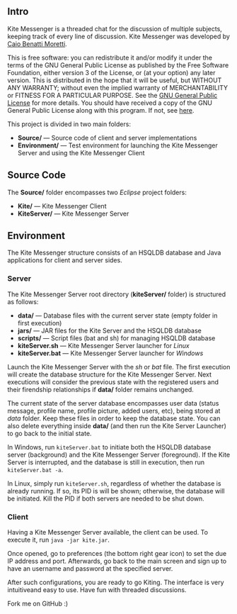 ## Intro

Kite Messenger is a threaded chat for the discussion of multiple subjects, keeping track of every line of discussion. Kite Messenger was developed by [Caio Benatti Moretti](http://www.moretticb.com).

This is free software: you can redistribute it and/or modify it under the terms of the GNU General Public License as published by the Free Software Foundation, either version 3 of the License, or (at your option) any later version. This is distributed in the hope that it will be useful, but WITHOUT ANY WARRANTY; without even the implied warranty of MERCHANTABILITY or FITNESS FOR A PARTICULAR PURPOSE. See the [GNU General Public License](http://www.gnu.org/licenses/) for more details. You should have received a copy of the GNU General Public License along with this program. If not, see [here](http://www.gnu.org/licenses/).

This project is divided in two main folders:

* **Source/** &mdash; Source code of client and server implementations
* **Environment/** &mdash; Test environment for launching the Kite Messenger Server and using the Kite Messenger Client

## Source Code

The **Source/** folder encompasses two *Eclipse* project folders:

* **Kite/** &mdash; Kite Messenger Client
* **KiteServer/** &mdash; Kite Messenger Server

## Environment

The Kite Messenger structure consists of an HSQLDB database and Java applications for client and server sides.

### Server 

The Kite Messenger Server root directory (**kiteServer/** folder) is structured as follows:

* **data/** &mdash; Database files with the current server state (empty folder in first execution)
* **jars/** &mdash; JAR files for the Kite Server and the HSQLDB database
* **scripts/** &mdash; Script files (bat and sh) for managing HSQLDB database
* **kiteServer.sh** &mdash; Kite Messenger Server launcher for *Linux*
* **kiteServer.bat** &mdash; Kite Messenger Server launcher for *Windows*

Launch the Kite Messenger Server with the *sh* or *bat* file. The first execution will create the database structure for the Kite Messenger Server. Next executions will consider the previous state with the registered users and their firendship relationships if **data/** folder remains unchanged.

The current state of the server database encompasses user data (status message, profile name, profile picture, added users, etc), being stored at *data* folder. Keep these files in order to keep the database state. You can also delete everything inside **data/** (and then run the Kite Server Launcher) to go back to the initial state.

In Windows, run `kiteServer.bat` to initiate both the HSQLDB database server (background) and the Kite Messenger Server (foreground). If the Kite Server is interrupted, and the database is still in execution, then run `kiteServer.bat -a`.

In Linux, simply run `kiteServer.sh`, regardless of whether the database is already running. If so, its PID is will be shown; otherwise, the database will be initiated. Kill the PID if both servers are needed to be shut down.

### Client

Having a Kite Messenger Server available, the client can be used. To execute it, run `java -jar kite.jar`.

Once opened, go to preferences (the bottom right gear icon) to set the due IP address and port. Afterwards, go back to the main screen and sign up to have an username and password at the specified server.

After such configurations, you are ready to go Kiting. The interface is very intuitiveand easy to use. Have fun with threaded discussions.


Fork me on GitHub :)
